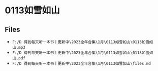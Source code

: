 # 0113如雪如山

## Files

- `F:/D 得到每天听一本书丨更新中\2023全年合集\1月\0113如雪如山\0113如雪如山.mp3`
- `F:/D 得到每天听一本书丨更新中\2023全年合集\1月\0113如雪如山\0113如雪如山.pdf`
- `F:/D 得到每天听一本书丨更新中\2023全年合集\1月\0113如雪如山\files.md`
